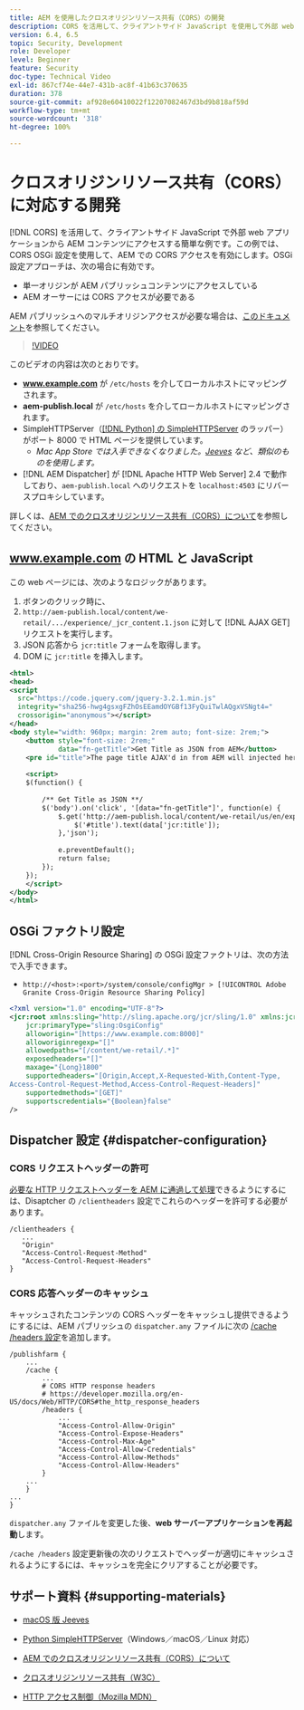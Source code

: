 ```yaml
---
title: AEM を使用したクロスオリジンリソース共有（CORS）の開発
description: CORS を活用して、クライアントサイド JavaScript を使用して外部 web アプリケーションから AEM コンテンツにアクセスする簡単な例です。
version: 6.4, 6.5
topic: Security, Development
role: Developer
level: Beginner
feature: Security
doc-type: Technical Video
exl-id: 867cf74e-44e7-431b-ac8f-41b63c370635
duration: 378
source-git-commit: af928e60410022f12207082467d3bd9b818af59d
workflow-type: tm+mt
source-wordcount: '318'
ht-degree: 100%

---
```


# クロスオリジンリソース共有（CORS）に対応する開発

[!DNL CORS] を活用して、クライアントサイド JavaScript で外部 web アプリケーションから AEM コンテンツにアクセスする簡単な例です。この例では、CORS OSGi 設定を使用して、AEM での CORS アクセスを有効にします。OSGi 設定アプローチは、次の場合に有効です。

* 単一オリジンが AEM パブリッシュコンテンツにアクセスしている
* AEM オーサーには CORS アクセスが必要である

AEM パブリッシュへのマルチオリジンアクセスが必要な場合は、[このドキュメント](https://experienceleague.adobe.com/docs/experience-manager-learn/getting-started-with-aem-headless/deployments/configurations/cors.html?lang=ja#dispatcher-configuration)を参照してください。

>[!VIDEO](https://video.tv.adobe.com/v/18837?quality=12&learn=on)

このビデオの内容は次のとおりです。

* **www.example.com** が `/etc/hosts` を介してローカルホストにマッピングされます。
* **aem-publish.local** が `/etc/hosts` を介してローカルホストにマッピングされます。
* SimpleHTTPServer（[[!DNL Python] の SimpleHTTPServer](https://docs.python.org/2/library/simplehttpserver.html) のラッパー）がポート 8000 で HTML ページを提供しています。
   * _Mac App Store では入手できなくなりました。[Jeeves](https://apps.apple.com/jp/app/jeeves-local-http-server/id980824182?mt=12) など、類似のものを使用します。_
* [!DNL AEM Dispatcher] が [!DNL Apache HTTP Web Server] 2.4 で動作しており、`aem-publish.local` へのリクエストを `localhost:4503` にリバースプロキシしています。

詳しくは、[AEM でのクロスオリジンリソース共有（CORS）について](./understand-cross-origin-resource-sharing.md)を参照してください。

## www.example.com の HTML と JavaScript

この web ページには、次のようなロジックがあります。

1. ボタンのクリック時に、
1. `http://aem-publish.local/content/we-retail/.../experience/_jcr_content.1.json` に対して [!DNL AJAX GET] リクエストを実行します。
1. JSON 応答から `jcr:title` フォームを取得します。
1. DOM に `jcr:title` を挿入します。

```xml
<html>
<head>
<script
  src="https://code.jquery.com/jquery-3.2.1.min.js"
  integrity="sha256-hwg4gsxgFZhOsEEamdOYGBf13FyQuiTwlAQgxVSNgt4="
  crossorigin="anonymous"></script>   
</head>
<body style="width: 960px; margin: 2rem auto; font-size: 2rem;">
    <button style="font-size: 2rem;"
            data="fn-getTitle">Get Title as JSON from AEM</button>
    <pre id="title">The page title AJAX'd in from AEM will injected here</pre>
    
    <script>
    $(function() { 
        
        /** Get Title as JSON **/
        $('body').on('click', '[data="fn-getTitle"]', function(e) { 
            $.get('http://aem-publish.local/content/we-retail/us/en/experience/_jcr_content.1.json', function(data) {
                $('#title').text(data['jcr:title']);
            },'json');
            
            e.preventDefault();
            return false;
        });
    });
    </script>
</body>
</html>
```

## OSGi ファクトリ設定

[!DNL Cross-Origin Resource Sharing] の OSGi 設定ファクトリは、次の方法で入手できます。

* `http://<host>:<port>/system/console/configMgr > [!UICONTROL Adobe Granite Cross-Origin Resource Sharing Policy]`

```xml
<?xml version="1.0" encoding="UTF-8"?>
<jcr:root xmlns:sling="http://sling.apache.org/jcr/sling/1.0" xmlns:jcr="http://www.jcp.org/jcr/1.0"
    jcr:primaryType="sling:OsgiConfig"
    alloworigin="[https://www.example.com:8000]"
    alloworiginregexp="[]"
    allowedpaths="[/content/we-retail/.*]"
    exposedheaders="[]"
    maxage="{Long}1800"
    supportedheaders="[Origin,Accept,X-Requested-With,Content-Type,
Access-Control-Request-Method,Access-Control-Request-Headers]"
    supportedmethods="[GET]"
    supportscredentials="{Boolean}false"
/>
```

## Dispatcher 設定 {#dispatcher-configuration}

### CORS リクエストヘッダーの許可

[必要な HTTP リクエストヘッダーを AEM に通過して処理](https://experienceleague.adobe.com/docs/experience-manager-dispatcher/using/configuring/dispatcher-configuration.html?lang=ja#specifying-the-http-headers-to-pass-through-clientheaders)できるようにするには、Disaptcher の `/clientheaders` 設定でこれらのヘッダーを許可する必要があります。

```
/clientheaders {
   ...
   "Origin"
   "Access-Control-Request-Method"
   "Access-Control-Request-Headers"
}
```

### CORS 応答ヘッダーのキャッシュ

キャッシュされたコンテンツの CORS ヘッダーをキャッシュし提供できるようにするには、AEM パブリッシュの `dispatcher.any` ファイルに次の [/cache /headers 設定](https://experienceleague.adobe.com/docs/experience-manager-dispatcher/using/configuring/dispatcher-configuration.html?lang=ja#caching-http-response-headers)を追加します。

```
/publishfarm {
    ...
    /cache {
        ...
        # CORS HTTP response headers
        # https://developer.mozilla.org/en-US/docs/Web/HTTP/CORS#the_http_response_headers
        /headers {
            ...
            "Access-Control-Allow-Origin"
            "Access-Control-Expose-Headers"
            "Access-Control-Max-Age"
            "Access-Control-Allow-Credentials"
            "Access-Control-Allow-Methods"
            "Access-Control-Allow-Headers"
        }
    ...
    }
...
}
```

`dispatcher.any` ファイルを変更した後、**web サーバーアプリケーションを再起動**&#x200B;します。

`/cache /headers` 設定更新後の次のリクエストでヘッダーが適切にキャッシュされるようにするには、キャッシュを完全にクリアすることが必要です。

## サポート資料 {#supporting-materials}

* [macOS 版 Jeeves](https://apps.apple.com/jp/app/jeeves-local-http-server/id980824182?mt=12)
* [Python SimpleHTTPServer](https://docs.python.o:qrg/2/library/simplehttpserver.html)（Windows／macOS／Linux 対応）

* [AEM でのクロスオリジンリソース共有（CORS）について](./understand-cross-origin-resource-sharing.md)
* [クロスオリジンリソース共有（W3C）](https://www.w3.org/TR/cors/)
* [HTTP アクセス制御（Mozilla MDN）](https://developer.mozilla.org/ja-JP/docs/Web/HTTP/Access_control_CORS)
